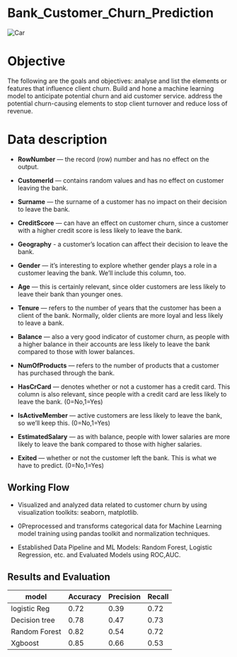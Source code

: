 # Bank_Customer_Churn_Prediction

![Car](https://dezyre.gumlet.io/images/blog/churn-models/Customer_Churn_Prediction_Models_in_Machine_Learning.png)

# Objective

The following are the goals and objectives: analyse and list the elements or features that influence client churn. Build and hone a machine learning model to anticipate potential churn and aid customer service. address the potential churn-causing elements to stop client turnover and reduce loss of revenue.

# Data description

+ **RowNumber** — the record (row) number and has no effect on the output.

+ **CustomerId** — contains random values and has no effect on customer leaving the bank.

+ **Surname** — the surname of a customer has no impact on their decision to leave the bank.

+ **CreditScore** — can have an effect on customer churn, since a customer with a higher credit score is less likely to leave the bank. 

+ **Geography** - a customer’s  location can affect their decision to leave the bank.

+ **Gender** — it’s interesting to explore whether gender plays a role in a customer leaving the bank. We’ll include this column, too.

+ **Age** — this is certainly relevant, since older customers are less likely to leave their bank than younger ones.

+ **Tenure** — refers to the number of years that the customer has been a client of the bank. Normally, older clients are more loyal and less likely to leave a bank.

+ **Balance** — also a very good indicator of customer churn, as people with a higher balance in their accounts are less likely to leave the bank compared to those         with lower balances.

+ **NumOfProducts** — refers to the number of products that a customer has purchased through the bank.

+ **HasCrCard** — denotes whether or not a customer has a credit card. This column is also relevant, since people with a credit card are less likely to leave the bank.     (0=No,1=Yes)

+ **IsActiveMember** — active customers are less likely to leave the bank, so we’ll keep this. (0=No,1=Yes)
 
+ **EstimatedSalary** — as with balance, people with lower salaries are more likely to leave the bank compared to those with higher salaries.

+ **Exited** — whether or not the customer left the bank. This is what we have to predict. (0=No,1=Yes)

## Working Flow 
+ Visualized and analyzed data related to customer churn by using visualization toolkits: seaborn, matplotlib.

+ 0Preprocessed and transforms categorical data for Machine Learning model training using pandas toolkit and normalization techniques.

+ Established Data Pipeline and ML Models: Random Forest, Logistic Regression, etc. and Evaluated Models using ROC,AUC.

## Results and Evaluation


|model| Accuracy|	Precision	|Recall|
| - | - | - |  - |
|logistic Reg| 0.72|	0.39|	0.72|
|Decision tree|	0.78|0.47| 0.73|
|Random Forest|	0.82|0.54|	0.72|
|Xgboost | 0.85| 0.66|0.53|


